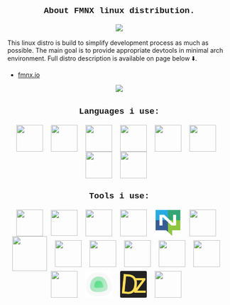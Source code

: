 ## <p  align="center" style="font-family:courier;font-size:90%" size=212px> About FMNX linux distribution. </p>

<p align="center">
<a href='https://fmnx.io/'><img class="logo_main" height="220px" src="https://fmnx.io/dev/fmnx/media/branch/main/airootfs/usr/local/share/backgrounds/fmnx-linux.png" ></a>
</p>

This linux distro is build to simplify development process as much as possible. The main goal is to provide appropriate devtools in minimal arch environment. Full distro description is available on page below ⬇️.

- [fmnx.io](https://fmnx.io/)

<p align="center">
<a href='https://fmnx.io/'><img style="max-width: 80%" src="./system.gif" ></a>
</p>

## <p  align="center" style="font-family:courier;font-size:90%" size=142px> Languages i use: </p>

<p align="center">
  <a href='https://go.dev/'><img align="center" width="60px" height="60px" src="https://juststickers.in/wp-content/uploads/2016/07/go-programming-language.png" /></a>
  <a><img align="center" width="10px" height="60px" src="https://upload.wikimedia.org/wikipedia/commons/5/59/Empty.png?20091205084734" /></a>
  <a href='https://www.python.org/'><img python align="center" width="60px"  height="60px" src="https://i.pinimg.com/originals/95/91/ed/9591ed82caa8d20c30db96cb7298d3a9.png" /></a>
  <a><img align="center" width="10px" height="60px" src="https://upload.wikimedia.org/wikipedia/commons/5/59/Empty.png?20091205084734" /></a>
  <a href='https://dart.dev/'><img align="center" width="60px"  height="60px" src="https://upload.wikimedia.org/wikipedia/commons/7/7e/Dart-logo.png" /></a>
  <a><img align="center" width="10px" height="60px" src="https://upload.wikimedia.org/wikipedia/commons/5/59/Empty.png?20091205084734" /></a>
  <a href='https://www.typescriptlang.org/'><img align="center" width="60px"  height="60px" src="https://upload.wikimedia.org/wikipedia/commons/thumb/4/4c/Typescript_logo_2020.svg/1024px-Typescript_logo_2020.svg.png" /></a>
  <a><img align="center" width="10px" height="60px" src="https://upload.wikimedia.org/wikipedia/commons/5/59/Empty.png?20091205084734" /></a>
  </a>
  <a href='https://www.javascript.com/'><img align="center" width="60px"  height="60px" src="https://cdn.iconscout.com/icon/free/png-256/javascript-2752148-2284965.png" /></a>
  <a><img align="center" width="10px" height="60px" src="https://upload.wikimedia.org/wikipedia/commons/5/59/Empty.png?20091205084734" /></a>
  <a href='https://en.wikipedia.org/wiki/Bash_(Unix_shell)'><img align="center" width="60px"  height="60px" src="https://orion42.net/wp-content/uploads/2019/10/full_colored_dark_green42.png" /></a>
  <a><img align="center" width="10px" height="60px" src="https://upload.wikimedia.org/wikipedia/commons/5/59/Empty.png?20091205084734" /></a>
  <a href='https://en.wikipedia.org/wiki/Markdown'><img align="center" width="60px"  height="60px" src="https://cdn.iconscout.com/icon/free/png-256/markdown-3629496-3031559.png" /></a>
  <a><img align="center" width="10px" height="60px" src="https://upload.wikimedia.org/wikipedia/commons/5/59/Empty.png?20091205084734" /></a>
  <a href='https://ru.wikipedia.org/wiki/SQL'><img align="center" width="60px"  height="60px" src="https://cdn-ak.f.st-hatena.com/images/fotolife/n/nextscape_blog/20210911/20210911000000.png" /></a>
  <a><img align="center" width="10px" height="60px" src="https://upload.wikimedia.org/wikipedia/commons/5/59/Empty.png?20091205084734" /></a>
</p>

## <p  align="center" style="font-family:courier;font-size:90%" size=142px> Tools i use: </p>

<p align="center">
  <a href='https://git-scm.com/'><img align="center" width="60px"  height="60px" src="https://git-scm.com/images/logos/downloads/Git-Icon-1788C.png" /></a>
  <a><img align="center" width="10px" height="60px" src="https://upload.wikimedia.org/wikipedia/commons/5/59/Empty.png?20091205084734" /></a>
  <a href='https://www.docker.com/'><img align="center" width="60px"  height="58px" src="https://iconape.com/wp-content/files/fr/370801/svg/docker-icon-logo-icon-png-svg.png" /></a>
  <a><img align="center" width="10px" height="60px" src="https://upload.wikimedia.org/wikipedia/commons/5/59/Empty.png?20091205084734" /></a>
  <a href='https://www.postgresql.org/'><img align="center" width="60px"  height="60px" src="https://upload.wikimedia.org/wikipedia/commons/thumb/2/29/Postgresql_elephant.svg/993px-Postgresql_elephant.svg.png" /></a>
  <a><img align="center" width="10px" height="60px" src="https://upload.wikimedia.org/wikipedia/commons/5/59/Empty.png?20091205084734" /></a>
  <a href='https://redis.io/'><img align="center" width="60px"  height="60px" src="https://camo.githubusercontent.com/4050472d0036e02ed3805e8329474f062eac6ae847ca0ac107d4889fa778711a/68747470733a2f2f6973332d73736c2e6d7a7374617469632e636f6d2f696d6167652f7468756d622f507572706c653132342f76342f31372f63642f61322f31376364613261302d623634312d633364302d336432322d3134313730346134306565662f49636f6e2e706e672f313230307836333062622e706e67" /></a>
  <a><img align="center" width="10px" height="60px" src="https://upload.wikimedia.org/wikipedia/commons/5/59/Empty.png?20091205084734" /></a>
  <a href='https://nats.io/'><img align="center" width="60px"  height="60px" src="https://raw.githubusercontent.com/docker-library/docs/ad703934a62fabf54452755c8486698ff6fc5cc2/nats/logo.png" /></a>
  <a><img align="center" width="10px" height="60px" src="https://upload.wikimedia.org/wikipedia/commons/5/59/Empty.png?20091205084734" /></a>
  <a href='https://swagger.io/'><img align="center" width="60px"  height="60px" src="https://upload.wikimedia.org/wikipedia/commons/a/ab/Swagger-logo.png" /></a>
  <a><img align="center" width="10px" height="60px" src="https://upload.wikimedia.org/wikipedia/commons/5/59/Empty.png?20091205084734" /></a>
  <a href='https://grpc.io/'><img align="center" width="78px"  height="78px" src="https://urbanonsoftware.com/assets/images/posts/grpc_in_dotnet/thumbnail2.png" /></a>
  <a><img align="center" width="10px" height="60px" src="https://upload.wikimedia.org/wikipedia/commons/5/59/Empty.png?20091205084734" /></a>
  <a href='https://flutter.dev/'><img align="center" width="60px"  height="60px" src="https://static.tildacdn.com/tild6634-3236-4237-b765-636562373338/flutter.svg" /></a>
  <a><img align="center" width="10px" height="60px" src="https://upload.wikimedia.org/wikipedia/commons/5/59/Empty.png?20091205084734" /></a>
  <a href='https://www.tensorflow.org/'><img align="center" width="60px"  height="60px" src="https://upload.wikimedia.org/wikipedia/commons/thumb/2/2d/Tensorflow_logo.svg/1200px-Tensorflow_logo.svg.png" /></a>
  <a><img align="center" width="10px" height="60px" src="https://upload.wikimedia.org/wikipedia/commons/5/59/Empty.png?20091205084734" /></a>
  <a href='https://numpy.org/'><img align="center" width="60px"  height="60px" src="https://seeklogo.com/images/N/numpy-logo-479C24EC79-seeklogo.com.png" /></a>
  <a><img align="center" width="10px" height="60px" src="https://upload.wikimedia.org/wikipedia/commons/5/59/Empty.png?20091205084734" /></a>
  <a href='https://pillow.readthedocs.io/en/stable/'><img align="center" width="60px"  height="60px" src="https://raw.githubusercontent.com/python-pillow/pillow-logo/main/pillow-logo-248x250.png" /></a>
  <a><img align="center" width="10px" height="60px" src="https://upload.wikimedia.org/wikipedia/commons/5/59/Empty.png?20091205084734" /></a>
  <a href='https://gitea.io/en-us/'><img align="center" width="60px"  height="60px" src="https://gitea.io/images/gitea.png" /></a>
  <a><img align="center" width="10px" height="60px" src="https://upload.wikimedia.org/wikipedia/commons/5/59/Empty.png?20091205084734" /></a>
  <a href='https://www.drone.io/'><img align="center" width="60px"  height="60px" src="https://images.saasworthy.com/droneio_10195_logo_1623855194_r2fzc.png" /></a>
  <a><img align="center" width="10px" height="60px" src="https://upload.wikimedia.org/wikipedia/commons/5/59/Empty.png?20091205084734" /></a>
  <a href='https://github.com/louislam/uptime-kuma'><img align="center" width="60px"  height="60px" src="https://github.com/louislam/uptime-kuma/raw/master/public/icon.svg" /></a>
  <a><img align="center" width="10px" height="60px" src="https://upload.wikimedia.org/wikipedia/commons/5/59/Empty.png?20091205084734" /></a>
  <a href='https://dozzle.dev/'><img align="center" width="60px"  height="60px" src="https://raw.githubusercontent.com/selfhosters/unRAID-CA-templates/master/templates/img/dozzle.png" /></a>
  <a><img align="center" width="10px" height="60px" src="https://upload.wikimedia.org/wikipedia/commons/5/59/Empty.png?20091205084734" /></a>
  <a href='https://squidfunk.github.io/mkdocs-material/'><img align="center" width="60px"  height="60px" src="https://v4.mui.com/static/logo.png" /></a>
  <a><img align="center" width="10px" height="60px" src="https://upload.wikimedia.org/wikipedia/commons/5/59/Empty.png?20091205084734" /></a>
</p>
